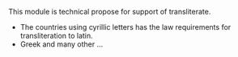 This module is technical propose for support of transliterate.

- The countries using cyrillic letters has the law requirements for transliteration to latin.
- Greek and many other ...
